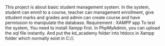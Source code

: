This project is about basic student management system. In the system, student can enroll to a course, teacher can management enrollment, give sttudent marks and grades 
and admin can create course and have permission to manipulate the database.
Requirement : XAMPP app
To test the system, You need to install Xampp first. In PhpMyAdmin, you can upload the sql file instantly. And put the kd_academy folder into htdocs in Xampp folder which normally exist in C://.
